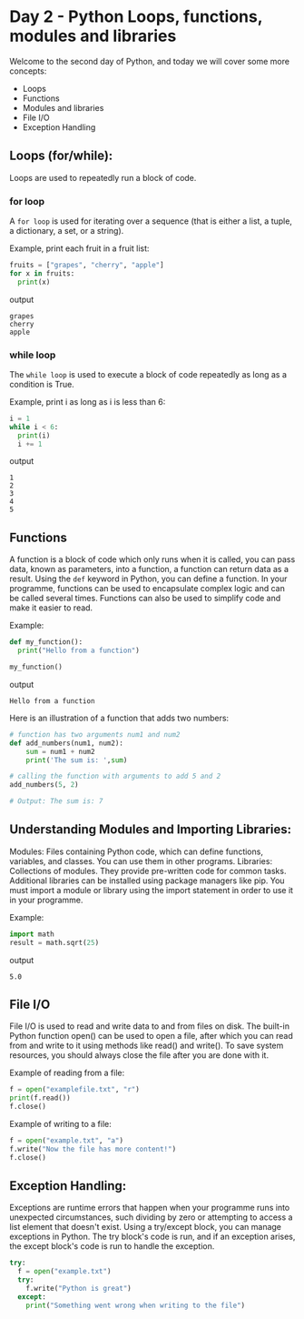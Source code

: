 # Day 2 - Python Loops, functions, modules and libraries

Welcome to the second day of Python, and today we will cover some more concepts:
- Loops
- Functions
- Modules and libraries
- File I/O
- Exception Handling

## Loops (for/while):

Loops are used to repeatedly run a block of code.

### for loop

A `for loop` is used for iterating over a sequence (that is either a list, a tuple, a dictionary, a set, or a string).

Example, print each fruit in a fruit list:
```python
fruits = ["grapes", "cherry", "apple"]
for x in fruits:
  print(x)
```

output
```
grapes
cherry
apple
```

### while loop

The `while loop` is used to execute a block of code repeatedly as long as a condition is True.

Example, print i as long as i is less than 6:
```python
i = 1
while i < 6:
  print(i)
  i += 1
```

output
```
1
2
3
4
5
```

## Functions
A function is a block of code which only runs when it is called, you can pass data, known as parameters, into a function, a function can return data as a result. Using the `def` keyword in Python, you can define a function. In your programme, functions can be used to encapsulate complex logic and can be called several times. Functions can also be used to simplify code and make it easier to read.

Example:
```python
def my_function():
  print("Hello from a function")

my_function()
```

output
```
Hello from a function
```

Here is an illustration of a function that adds two numbers:

``` python
# function has two arguments num1 and num2
def add_numbers(num1, num2):
    sum = num1 + num2
    print('The sum is: ',sum)
```

``` python
# calling the function with arguments to add 5 and 2
add_numbers(5, 2)

# Output: The sum is: 7
```

## Understanding Modules and Importing Libraries:

Modules: Files containing Python code, which can define functions, variables, and classes. You can use them in other programs.
Libraries: Collections of modules. They provide pre-written code for common tasks.
Additional libraries can be installed using package managers like pip.
You must import a module or library using the import statement in order to use it in your programme.

Example:
```python
import math
result = math.sqrt(25)
```

output
```
5.0
```

## File I/O

File I/O is used to read and write data to and from files on disk.
The built-in Python function open() can be used to open a file, after which you can read from and write to it using methods like read() and write().
To save system resources, you should always close the file after you are done with it.

Example of reading from a file:
```python
f = open("examplefile.txt", "r")
print(f.read())
f.close()
```

Example of writing to a file:
```python
f = open("example.txt", "a")
f.write("Now the file has more content!")
f.close()
```

## Exception Handling:

Exceptions are runtime errors that happen when your programme runs into unexpected circumstances, such dividing by zero or attempting to access a list element that doesn't exist.
Using a try/except block, you can manage exceptions in Python. The try block's code is run, and if an exception arises, the except block's code is run to handle the exception.

``` python
try:
  f = open("example.txt")
  try:
    f.write("Python is great")
  except:
    print("Something went wrong when writing to the file")
```







